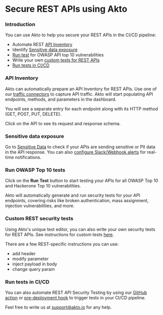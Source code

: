 # Secure REST APIs using Akto

### Introduction

You can use Akto to help you secure your REST APIs in the CI/CD pipeline:

* Automate REST [API Inventory](secure-rest-apis-using-akto.md#api-inventory)
* Identify [Sensitive data exposure](secure-rest-apis-using-akto.md#sensitive-data-exposure)
* [Run test](secure-rest-apis-using-akto.md#run-owasp-top-10-tests) for OWASP API top 10 vulnerabilities
* Write your own [custom tests for REST APIs](secure-rest-apis-using-akto.md#custom-rest-security-tests)
* [Run tests in CI/CD](secure-rest-apis-using-akto.md#run-tests-in-ci-cd)

### API Inventory

Akto can automatically prepare an API Inventory for REST APIs. Use one of our [traffic connectors](broken-reference/) to capture API traffic. Akto will start populating API endpoints, methods, and parameters in the dashboard.

You will see a separate entry for each endpoint along with its HTTP method (GET, POST, PUT, DELETE).

Click on the API to see its request and response schema.

### Sensitive data exposure

Go to [Sensitive Data](../../agentic-discovery/concepts/sensitive-data.md) to check if your APIs are sending sensitive or PII data in the API response. You can also [configure Slack/Webhook alerts](../../agentic-discovery/concepts/alerts.md) for real-time notifications.

### Run OWASP Top 10 tests

Click on the **Run Test** button to start testing your APIs for all OWASP Top 10 and Hackerone Top 10 vulnerabilities.

Akto will automatically generate and run security tests for your API endpoints, covering risks like broken authentication, mass assignment, injection vulnerabilities, and more.

### Custom REST security tests

Using Akto's unique test editor, you can also write your own security tests for REST APIs. See instructions for custom tests [here](../../probe-library/concepts/custom-test.md).

There are a few REST-specific instructions you can use:

* add header
* modify parameter
* inject payload in body
* change query param

### Run tests in CI/CD

You can also automate REST API Security Testing by using our [GitHub action](run-test.md) or [pre-deployment hook](run-tests-in-cli-using-akto.md) to trigger tests in your CI/CD pipeline.

Feel free to write us at support@akto.io for any help.
